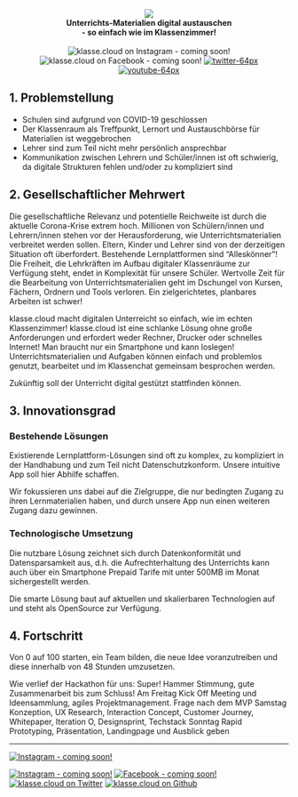 <div align="center">
<a href="http://www.klasse.cloud"><img src="https://i.ibb.co/fYSzRzH/logo-transp-300px.png" border="0"></a>
<br>
<b>Unterrichts-Materialien digital austauschen <br> - so einfach wie im Klassenzimmer!</b>
<br>
<br>
<img src="https://i.ibb.co/ggtW6sP/insta-64px.png" title="klasse.cloud on Instagram - coming soon!" alt="klasse.cloud on Instagram - coming soon!" border="0">
<img src="https://i.ibb.co/0JBvGVV/facebook-64px.png" title="klasse.cloud on Facebook - coming soon!" alt="klasse.cloud on Facebook - coming soon!" border="0">
<a href="https://twitter.com/klassecloud"><img src="https://i.ibb.co/qYV4sd2/twitter-64px.png" alt="twitter-64px" border="0"></a>
<a href="https://youtu.be/ZoVyL6qXdcU"><img src="https://i.ibb.co/3mqNvrx/youtube-64px.png" alt="youtube-64px" border="0"></a>
<br>
</div>

## 1. Problemstellung

* Schulen sind aufgrund von COVID-19 geschlossen
* Der Klassenraum als Treffpunkt, Lernort und Austauschbörse für Materialien ist weggebrochen
* Lehrer sind zum Teil nicht mehr persönlich ansprechbar
* Kommunikation zwischen Lehrern und Schüler/innen ist oft schwierig, da digitale Strukturen fehlen und/oder zu kompliziert sind


## 2. Gesellschaftlicher Mehrwert

Die gesellschaftliche Relevanz und potentielle Reichweite ist durch die aktuelle Corona-Krise extrem hoch. Millionen von Schülern/innen und Lehrern/innen stehen vor der Herausforderung, wie Unterrichtsmaterialien verbreitet werden sollen. Eltern, Kinder und Lehrer sind von der derzeitigen Situation oft überfordert.
Bestehende Lernplattformen sind “Alleskönner”! Die Freiheit, die Lehrkräften im Aufbau digitaler Klassenräume zur Verfügung steht, endet in Komplexität für unsere Schüler. Wertvolle Zeit für die Bearbeitung von Unterrichtsmaterialien geht im Dschungel von Kursen, Fächern, Ordnern und Tools verloren. Ein zielgerichtetes, planbares Arbeiten ist schwer!

klasse.cloud macht digitalen Unterreicht so einfach, wie im echten Klassenzimmer! 
klasse.cloud ist eine schlanke Lösung ohne große Anforderungen und erfordert weder Rechner, Drucker oder schnelles Internet! Man braucht nur ein Smartphone und kann loslegen! 
Unterrichtsmaterialien und Aufgaben können einfach und problemlos genutzt, bearbeitet und im Klassenchat gemeinsam besprochen werden.

Zukünftig soll der Unterricht digital gestützt stattfinden können.


## 3. Innovationsgrad

### Bestehende Lösungen

Existierende Lernplattform-Lösungen sind oft zu komplex, zu kompliziert in der Handhabung und zum Teil nicht Datenschutzkonform. Unsere intuitive App soll hier Abhilfe schaffen.

Wir fokussieren uns dabei auf die Zielgruppe, die nur bedingten Zugang zu ihren Lernmaterialien haben, und durch unsere App nun einen weiteren Zugang dazu gewinnen. 

### Technologische Umsetzung

Die nutzbare Lösung zeichnet sich durch Datenkonformität und Datensparsamkeit aus, d.h. die Aufrechterhaltung des Unterrichts kann auch über ein Smartphone Prepaid Tarife mit unter 500MB im Monat sichergestellt werden. 

Die smarte Lösung baut auf aktuellen und skalierbaren Technologien auf und steht als OpenSource zur Verfügung.


## 4. Fortschritt

Von 0 auf 100 starten, ein Team bilden, die neue Idee voranzutreiben und diese innerhalb von 48 Stunden umzusetzen. 

Wie verlief der Hackathon für uns: Super! Hammer Stimmung, gute Zusammenarbeit bis zum Schluss!
Am Freitag Kick Off Meeting und Ideensammlung, agiles Projektmanagement. Frage nach dem MVP
Samstag Konzeption, UX Research, Interaction Concept, Customer Journey, Whitepaper, Iteration O, Designsprint, Techstack
Sonntag Rapid Prototyping, Präsentation, Landingpage und Ausblick geben


__________

[![Instagram - coming soon!](https://i.ibb.co/8zhrnyS/logo-transp-450px.png "klasse.cloud")](http://www.klasse.cloud)      
  
[![Instagram - coming soon!](https://i.ibb.co/ggtW6sP/insta-64px.png "Instagram - coming soon!")]()
[![Facebook - coming soon!](https://i.ibb.co/0JBvGVV/facebook-64px.png "Facebook - coming soon!")]() 
[![klasse.cloud on Twitter](https://i.ibb.co/qYV4sd2/twitter-64px.png "klasse.cloud on Twitter")](https://twitter.com/klassecloud) 
[![klasse.cloud on Github](https://i.ibb.co/55mKghL/github-full-64px.png "klasse.cloud on Github")](https://github.com/klassecloud/)
